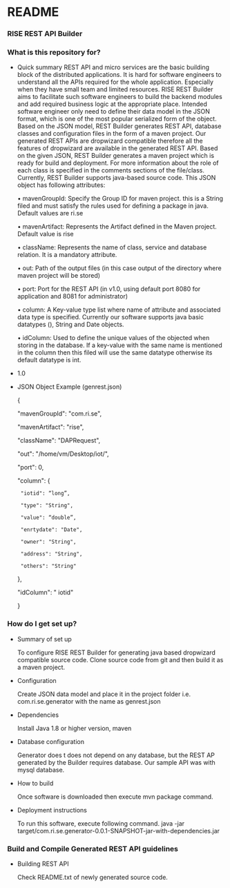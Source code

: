 # README #

### RISE REST API Builder ###

### What is this repository for? ###

* Quick summary
REST API and micro services are the basic building block of the distributed applications. It is hard for software engineers to understand all the APIs required for the whole application. Especially when they have small team and limited resources. RISE REST Builder aims to facilitate such software engineers to build the backend modules and add required business logic at the appropriate place. Intended software engineer only need to define their data model in the JSON format, which is one of the most popular serialized form of the object. Based on the JSON model, REST Builder generates REST API, database classes and configuration files in the form of a maven project. Our generated REST APIs are dropwizard compatible therefore all the features of dropwizard are available in the generated REST API. Based on the given JSON, REST Builder generates a maven project which is ready for build and deployment. For more information about the role of each class is specified in the comments sections of the file/class. Currently, REST Builder supports java-based source code. This JSON object has following attributes:

    • mavenGroupId: Specify the Group ID for maven project. this is a String filed and must satisfy the rules used for defining a package in java. Default values are ri.se

    • mavenArtifact: Represents the Artifact defined in the Maven project. Default value is rise

    • className: Represents the name of class, service and database relation. It is a mandatory attribute. 

    • out: Path of the output files (in this case output of the directory where maven project will be stored)

    • port: Port for the REST API (in v1.0, using default port 8080 for application and 8081 for administrator)

    • column: A Key-value type list where name of attribute and associated data type is specified. Currently our software supports java basic datatypes (), String and Date objects. 

    • idColumn: Used to define the unique values of the objected when storing in the database. If a key-value with the same name is mentioned in the column then this filed will use the same datatype otherwise its default datatype is int.


*  1.0
*  JSON Object Example (genrest.json)

	{

	  "mavenGroupId": "com.ri.se",

	  "mavenArtifact": "rise",

	  "className": "DAPRequest",

	  "out": "/home/vm/Desktop/iot/",

	  "port": 0,

	  "column": {

	    "iotid": “long”,

	    "type": "String",

	    "value": “double”,

	    "enrtydate": "Date",

	    "owner": "String",

	    "address": "String",

	    "others": "String"

	  },

	  "idColumn": " iotid"

	}


### How do I get set up? ###

*  Summary of set up

	To configure RISE REST Builder for generating java based dropwizard compatible source code.  Clone source code from git and then build it as a maven project.

*  Configuration

	Create JSON data model and place it in the project folder i.e. com.ri.se.generator with the  name as genrest.json

*  Dependencies

	Install Java 1.8 or higher version, maven  

*  Database configuration

	Generator does t does not depend on any database, but the REST AP generated by the Builder requires database. Our sample API was with mysql database. 

*  How to build

	Once software is downloaded then execute mvn package command. 

*  Deployment instructions

	To run this software, execute following command.
	java -jar target/com.ri.se.generator-0.0.1-SNAPSHOT-jar-with-dependencies.jar

### Build and Compile Generated REST API guidelines ###

*  Building REST API

	Check README.txt of newly generated source code.  
